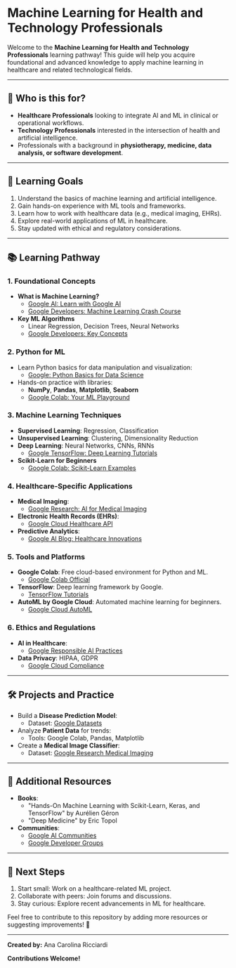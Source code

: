 # Machine Learning for Health and Technology Professionals

Welcome to the **Machine Learning for Health and Technology Professionals** learning pathway! This guide will help you acquire foundational and advanced knowledge to apply machine learning in healthcare and related technological fields.

---

## 🌟 **Who is this for?**
- **Healthcare Professionals** looking to integrate AI and ML in clinical or operational workflows.
- **Technology Professionals** interested in the intersection of health and artificial intelligence.
- Professionals with a background in **physiotherapy, medicine, data analysis, or software development**.

---

## 🎯 **Learning Goals**
1. Understand the basics of machine learning and artificial intelligence.
2. Gain hands-on experience with ML tools and frameworks.
3. Learn how to work with healthcare data (e.g., medical imaging, EHRs).
4. Explore real-world applications of ML in healthcare.
5. Stay updated with ethical and regulatory considerations.

---

## 📚 **Learning Pathway**

### 1. **Foundational Concepts**
   - **What is Machine Learning?**
     - [Google AI: Learn with Google AI](https://ai.google/education/)
     - [Google Developers: Machine Learning Crash Course](https://developers.google.com/machine-learning/crash-course)
   - **Key ML Algorithms**
     - Linear Regression, Decision Trees, Neural Networks
     - [Google Developers: Key Concepts](https://developers.google.com/machine-learning/crash-course/ml-intro)

### 2. **Python for ML**
   - Learn Python basics for data manipulation and visualization:
     - [Google: Python Basics for Data Science](https://developers.google.com/edu/python)
   - Hands-on practice with libraries:
     - **NumPy**, **Pandas**, **Matplotlib**, **Seaborn**
     - [Google Colab: Your ML Playground](https://colab.research.google.com/)

### 3. **Machine Learning Techniques**
   - **Supervised Learning**: Regression, Classification
   - **Unsupervised Learning**: Clustering, Dimensionality Reduction
   - **Deep Learning**: Neural Networks, CNNs, RNNs
     - [Google TensorFlow: Deep Learning Tutorials](https://www.tensorflow.org/tutorials)
   - **Scikit-Learn for Beginners**
     - [Google Colab: Scikit-Learn Examples](https://colab.research.google.com/github/ageron/handson-ml3/blob/main/03_classification.ipynb)

### 4. **Healthcare-Specific Applications**
   - **Medical Imaging**:
     - [Google Research: AI for Medical Imaging](https://ai.google/research/teams/brain/healthcare/)
   - **Electronic Health Records (EHRs)**:
     - [Google Cloud Healthcare API](https://cloud.google.com/healthcare-api)
   - **Predictive Analytics**:
     - [Google AI Blog: Healthcare Innovations](https://ai.googleblog.com/)

### 5. **Tools and Platforms**
   - **Google Colab**: Free cloud-based environment for Python and ML.
     - [Google Colab Official](https://colab.research.google.com/)
   - **TensorFlow**: Deep learning framework by Google.
     - [TensorFlow Tutorials](https://www.tensorflow.org/tutorials)
   - **AutoML by Google Cloud**: Automated machine learning for beginners.
     - [Google Cloud AutoML](https://cloud.google.com/automl)

### 6. **Ethics and Regulations**
   - **AI in Healthcare**:
     - [Google Responsible AI Practices](https://ai.google/responsibilities/responsible-ai-practices/)
   - **Data Privacy**: HIPAA, GDPR
     - [Google Cloud Compliance](https://cloud.google.com/security/compliance)

---

## 🛠️ **Projects and Practice**
- Build a **Disease Prediction Model**:
  - Dataset: [Google Datasets](https://datasetsearch.research.google.com/)
- Analyze **Patient Data** for trends:
  - Tools: Google Colab, Pandas, Matplotlib
- Create a **Medical Image Classifier**:
  - Dataset: [Google Research Medical Imaging](https://ai.google/research/teams/brain/healthcare/)

---

## 🔗 **Additional Resources**
- **Books**:
  - "Hands-On Machine Learning with Scikit-Learn, Keras, and TensorFlow" by Aurélien Géron
  - "Deep Medicine" by Eric Topol
- **Communities**:
  - [Google AI Communities](https://ai.google/community/)
  - [Google Developer Groups](https://developers.google.com/community/gdg)

---

## 🚀 **Next Steps**
1. Start small: Work on a healthcare-related ML project.
2. Collaborate with peers: Join forums and discussions.
3. Stay curious: Explore recent advancements in ML for healthcare.

Feel free to contribute to this repository by adding more resources or suggesting improvements! 🤝

---

**Created by:** Ana Carolina Ricciardi

**Contributions Welcome!**

